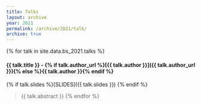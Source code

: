 ```yaml
---
title: Talks
layout: archive
year: 2021
permalink: /archive/2021/talk/
archive: true
---
```


{% for talk in site.data.bs_2021.talks %}
#### <a name="{{ talk.id }}"></a>{{ talk.title }} - {% if talk.author_url %}[{{ talk.author }}]({{ talk.author_url }}){% else %}{{ talk.author }}{% endif %}
{% if talk.slides %}[SLIDES]({{ talk.slides }}) {% endif %}
> {{ talk.abstract }}
{% endfor %}

